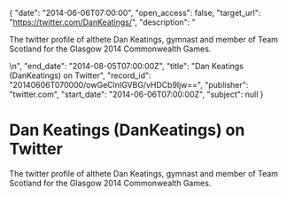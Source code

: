 {
  "date": "2014-06-06T07:00:00", 
  "open_access": false, 
  "target_url": "https://twitter.com/DanKeatings/", 
  "description": "<p>The twitter profile of althete Dan Keatings, gymnast and member of Team Scotland for the Glasgow 2014 Commonwealth Games.</p>\n", 
  "end_date": "2014-08-05T07:00:00Z", 
  "title": "Dan Keatings (DanKeatings) on Twitter", 
  "record_id": "20140606T070000/owGeClnIGVBG/vHDCb9ljw==", 
  "publisher": "twitter.com", 
  "start_date": "2014-06-06T07:00:00Z", 
  "subject": null
}

# Dan Keatings (DanKeatings) on Twitter

<p>The twitter profile of althete Dan Keatings, gymnast and member of Team Scotland for the Glasgow 2014 Commonwealth Games.</p>
